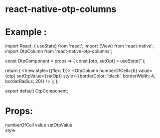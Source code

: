 # react-native-otp-columns

# Example : 

import React, { useState} from 'react';
import {View} from 'react-native';
import OtpColumn from 'react-native-otp-columns';

const OtpComponent = props => {
  const [otp, setOpt] = useState('');

  return (
    <View style={{flex: 1}}>
      <OtpColumn 
          numberOfCell={6} 
          value={otp} 
          setOtpValue={setOpt} 
          style={{borderColor: 'black', borderWidth: 4, borderRadius: 20}}
      />
    </View>
  );
};

export default OtpComponent;


# Props: 

numberOfCell
value
setOtpValue  
style
